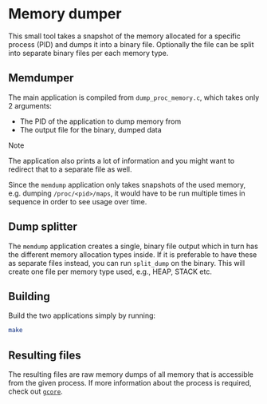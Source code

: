# Memory dumper

This small tool takes a snapshot of the memory allocated for a specific process
(PID) and dumps it into a binary file. Optionally the file can be split into
separate binary files per each memory type.

## Memdumper

The main application is compiled from `dump_proc_memory.c`, which takes only 2
arguments:

- The PID of the application to dump memory from
- The output file for the binary, dumped data

> [!NOTE]
> The application also prints a lot of information and you might want to
> redirect that to a separate file as well.

Since the `memdump` application only takes snapshots of the used memory, e.g.
dumping `/proc/<pid>/maps`, it would have to be run multiple times in sequence
in order to see usage over time.

## Dump splitter

The `memdump` application creates a single, binary file output which in turn
has the different memory allocation types inside. If it is preferable to have
these as separate files instead, you can run `split_dump` on the binary. This
will create one file per memory type used, e.g., HEAP, STACK etc.

## Building

Build the two applications simply by running:

```sh
make
```

## Resulting files

The resulting files are raw memory dumps of all memory that is accessible from
the given process. If more information about the process is required, check out
[`gcore`](https://man7.org/linux/man-pages/man1/gcore.1.html).

